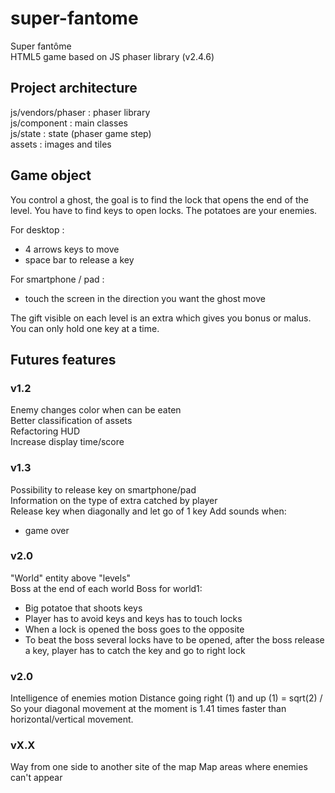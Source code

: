 # super-fantome
Super fantôme  
HTML5 game based on JS phaser library (v2.4.6)

## Project architecture
js/vendors/phaser : phaser library  
js/component : main classes  
js/state : state (phaser game step)  
assets : images and tiles

## Game object
You control a ghost, the goal is to find the lock that opens the end of the level. You have to find keys to open locks.
The potatoes are your enemies.

For desktop :
- 4 arrows keys to move
- space bar to release a key

For smartphone / pad :
- touch the screen in the direction you want the ghost move

The gift visible on each level is an extra which gives you bonus or malus.  
You can only hold one key at a time.

## Futures features
### v1.2
Enemy changes color when can be eaten  
Better classification of assets  
Refactoring HUD  
Increase display time/score  

### v1.3
Possibility to release key on smartphone/pad  
Information on the type of extra catched by player  
Release key when diagonally and let go of 1 key
Add sounds when:
- game over

### v2.0
"World" entity above "levels"  
Boss at the end of each world
Boss for world1:
- Big potatoe that shoots keys
- Player has to avoid keys and keys has to touch locks
- When a lock is opened the boss goes to the opposite
- To beat the boss several locks have to be opened, after the boss release a key, player has to catch the key and go to right lock

### v2.0
Intelligence of enemies motion
Distance going right (1) and up (1) = sqrt(2)  / So your diagonal movement at the moment is 1.41 times faster than horizontal/vertical movement.

### vX.X
Way from one side to another site of the map
Map areas where enemies can't appear  
